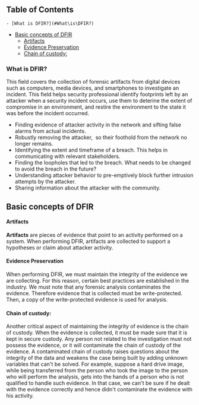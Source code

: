 ## Table of Contents

    - [What is DFIR?](#What\is\DFIR?)
  - [Basic concepts of DFIR](#Basic\concepts\of\DFIR)
      - [Artifacts](#Artifacts)
      - [Evidence Preservation](#Evidence\Preservation)
      - [Chain of custody:](#Chain\of\custody:)

### What is DFIR?
This field covers the collection of forensic artifacts from digital devices such as computers, media devices, and smartphones to investigate an incident. This field helps security professional identify footprints left by an attacker when a security incident occurs, use them to deterine the extent of compromise in an environment, and restire the environment to the state it was before the incident occurred.

- Finding evidence of attacker activity in the network and sifting false alarms from actual incidents.
- Robustly removing the attacker,  so their foothold from the network no longer remains.
- Identifying the extent and timeframe of a breach. This helps in communicating with relevant stakeholders.
- Finding the loopholes that led to the breach. What needs to be changed to avoid the breach in the future?
- Understanding attacker behavior to pre-emptively block further intrusion attempts by the attacker.
- Sharing information about the attacker with the community.

## Basic concepts of DFIR
#### Artifacts
**Artifacts** are pieces of evidence that point to an activity performed on a system. When performing DFIR, artifacts are collected to support a hypotheses or claim about attacker activity. 

#### Evidence Preservation
When performing DFIR, we must maintain the integrity of the evidence we are collecting. For this reason, certain best practices are established in the industry. We must note that any forensic analysis contaminates the evidence. Therefore evidence that is collected must be write-protected. Then, a copy of the write-protected evidence is used for analysis.

#### Chain of custody:

Another critical aspect of maintaining the integrity of evidence is the chain of custody. When the evidence is collected, it must be made sure that it is kept in secure custody. Any person not related to the investigation must not possess the evidence, or it will contaminate the chain of custody of the evidence. A contaminated chain of custody raises questions about the integrity of the data and weakens the case being built by adding unknown variables that can't be solved. For example, suppose a hard drive image, while being transferred from the person who took the image to the person who will perform the analysis, gets into the hands of a person who is not qualified to handle such evidence. In that case, we can't be sure if he dealt with the evidence correctly and hence didn't contaminate the evidence with his activity.




